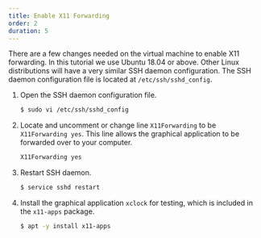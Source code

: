 ```yaml
---
title: Enable X11 Forwarding
order: 2
duration: 5
---
```


There are a few changes needed on the virtual machine to enable X11 forwarding. In this tutorial we use Ubuntu 18.04 or above. Other Linux distributions will have a very similar SSH daemon configuration. The SSH daemon configuration file is located at `/etc/ssh/sshd_config`.

1. Open the SSH daemon configuration file.
    ```bash
    $ sudo vi /etc/ssh/sshd_config
    ```

2. Locate and uncomment or change line `X11Forwarding` to be `X11Forwarding yes`. This line allows the graphical application to be forwarded over to your computer.
    ```bash
    X11Forwarding yes
    ``` 

3. Restart SSH daemon.
    ```bash
    $ service sshd restart
    ```

4. Install the graphical application `xclock` for testing, which is included in the `x11-apps` package.
    ```bash
    $ apt -y install x11-apps
    ```
